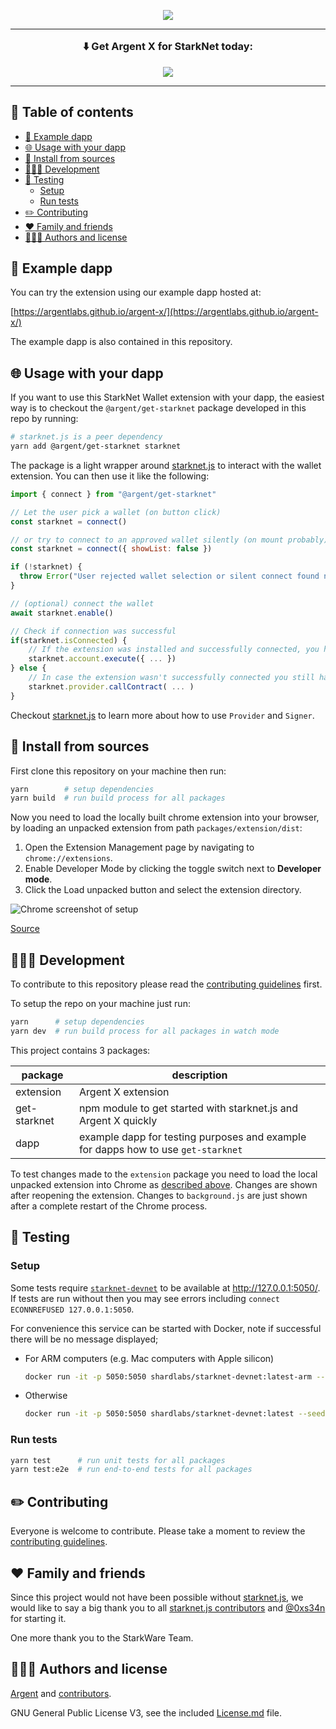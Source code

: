 <!-- logo -->
<p align="center">
  <img src="https://raw.githubusercontent.com/argentlabs/argent-x/HEAD/assets/readme-header.png">
</p>

---

<h3 align='center' style='margin: 1em;'>⬇️ Get <b>Argent X</b> for StarkNet today:</h3>

<p align="center">
  <a href="https://chrome.google.com/webstore/detail/argent-x-starknet-wallet/dlcobpjiigpikoobohmabehhmhfoodbb/">
    <img src="https://raw.githubusercontent.com/argentlabs/argent-x/HEAD/assets/button-download.svg">
  </a>
</p>

---

<h2>🌈 Table of contents</h2>

- [🧒 Example dapp](#-example-dapp)
- [🌐 Usage with your dapp](#-usage-with-your-dapp)
- [🚀 Install from sources](#-install-from-sources)
- [👩🏾‍💻 Development](#-development)
- [🧪 Testing](#-testing)
  - [Setup](#setup)
  - [Run tests](#run-tests)
- [✏️ Contributing](#️-contributing)
- [❤️ Family and friends](#️-family-and-friends)
- [👨🏼‍🎨 Authors and license](#-authors-and-license)

## 🧒 Example dapp

You can try the extension using our example dapp hosted at:

[https://argentlabs.github.io/argent-x/](https://argentlabs.github.io/argent-x/)

The example dapp is also contained in this repository.

## 🌐 Usage with your dapp

If you want to use this StarkNet Wallet extension with your dapp, the easiest way is to checkout the `@argent/get-starknet` package developed in this repo by running:

```bash
# starknet.js is a peer dependency
yarn add @argent/get-starknet starknet
```

The package is a light wrapper around [starknet.js](https://github.com/0xs34n/starknet.js) to interact with the wallet extension. You can then use it like the following:

```javascript
import { connect } from "@argent/get-starknet"

// Let the user pick a wallet (on button click)
const starknet = connect()

// or try to connect to an approved wallet silently (on mount probably)
const starknet = connect({ showList: false })

if (!starknet) {
  throw Error("User rejected wallet selection or silent connect found nothing")
}

// (optional) connect the wallet
await starknet.enable()

// Check if connection was successful
if(starknet.isConnected) {
    // If the extension was installed and successfully connected, you have access to a starknet.js Signer object to do all kinds of requests through the user's wallet contract.
    starknet.account.execute({ ... })
} else {
    // In case the extension wasn't successfully connected you still have access to a starknet.js Provider to read starknet states and sent anonymous transactions
    starknet.provider.callContract( ... )
}
```

Checkout [starknet.js](https://github.com/0xs34n/starknet.js) to learn more about how to use `Provider` and `Signer`.

## 🚀 Install from sources

First clone this repository on your machine then run:

```bash
yarn        # setup dependencies
yarn build  # run build process for all packages
```

Now you need to load the locally built chrome extension into your browser, by loading an unpacked extension from path `packages/extension/dist`:

1. Open the Extension Management page by navigating to `chrome://extensions`.
2. Enable Developer Mode by clicking the toggle switch next to **Developer mode**.
3. Click the Load unpacked button and select the extension directory.

![Chrome screenshot of setup](https://wd.imgix.net/image/BhuKGJaIeLNPW9ehns59NfwqKxF2/vOu7iPbaapkALed96rzN.png?auto=format)

[Source](https://developer.chrome.com/docs/extensions/mv3/getstarted/#manifest)

## 👩🏾‍💻 Development

To contribute to this repository please read the [contributing guidelines](Contributing.md) first.

To setup the repo on your machine just run:

```bash
yarn      # setup dependencies
yarn dev  # run build process for all packages in watch mode
```

This project contains 3 packages:

| package | description |
| --- | --- |
| extension | Argent X extension |
| get-starknet | npm module to get started with starknet.js and Argent X quickly |
| dapp | example dapp for testing purposes and example for dapps how to use `get-starknet` |

To test changes made to the `extension` package you need to load the local unpacked extension into Chrome as [described above](#install-fromsources). Changes are shown after reopening the extension. Changes to `background.js` are just shown after a complete restart of the Chrome process.

## 🧪 Testing

### Setup

Some tests require [`starknet-devnet`](https://github.com/Shard-Labs/starknet-devnet) to be available at http://127.0.0.1:5050/. If tests are run without then you may see errors including `connect ECONNREFUSED 127.0.0.1:5050`.

For convenience this service can be started with Docker, note if successful there will be no message displayed;

- For ARM computers (e.g. Mac computers with Apple silicon)

  ```bash
  docker run -it -p 5050:5050 shardlabs/starknet-devnet:latest-arm --seed 0
  ```

- Otherwise

  ```bash
  docker run -it -p 5050:5050 shardlabs/starknet-devnet:latest --seed 0
  ```

### Run tests

```bash
yarn test      # run unit tests for all packages
yarn test:e2e  # run end-to-end tests for all packages
```

## ✏️ Contributing

Everyone is welcome to contribute. Please take a moment to review the [contributing guidelines](Contributing.md).

## ❤️ Family and friends

Since this project would not have been possible without [starknet.js](https://github.com/seanjameshan/starknet.js), we would like to say a big thank you to all [starknet.js contributors](https://github.com/0xs34n/starknet.js/graphs/contributors) and [@0xs34n](https://github.com/0xs34n) for starting it.

One more thank you to the StarkWare Team.

## 👨🏼‍🎨 Authors and license

[Argent](https://github.com/argentlabs) and [contributors](https://github.com/argentlabs/argent-x/graphs/contributors).

GNU General Public License V3, see the included [License.md](License.md) file.
